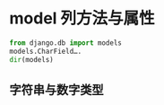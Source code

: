 <!--
 * @Author: your name
 * @Date: 2021-06-24 09:37:50
 * @LastEditTime: 2021-06-24 11:47:46
 * @LastEditors: Please set LastEditors
 * @Description: In User Settings Edit
 * @FilePath: \django-lession\lession4\4-2_model 列方法与属性.md
-->
# model 列方法与属性  

```py
from django.db import models
models.CharField….
dir(models)
```

## 字符串与数字类型  

